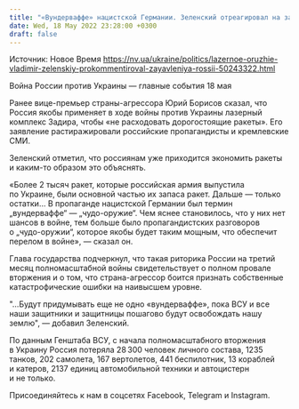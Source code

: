 ```yaml
---
title: "«Вундерваффе» нацистской Германии. Зеленский отреагировал на заявления России о применении «лазерного оружия» в Украине"
date: Wed, 18 May 2022 23:28:00 +0300
draft: false
---
```

Источник: Новое Время https://nv.ua/ukraine/politics/lazernoe-oruzhie-vladimir-zelenskiy-prokommentiroval-zayavleniya-rossii-50243322.html


Война России против Украины — главные события 18 мая

 Ранее вице-премьер страны-агрессора Юрий Борисов сказал, что Россия якобы применяет в ходе войны против Украины лазерный комплекс Задира, чтобы «не расходовать дорогостоящие ракеты». Его заявление растиражировали российские пропагандисты и кремлевские СМИ.

Зеленский отметил, что россиянам уже приходится экономить ракеты и каким-то образом это объяснять.

«Более 2 тысяч ракет, которые российская армия выпустила по Украине, были основной частью их запаса ракет. Дальше — только остатки… В пропаганде нацистской Германии был термин „вундерваффе“ — „чудо-оружие“. Чем яснее становилось, что у них нет шансов в войне, тем больше было пропагандистских разговоров о „чудо-оружии“, которое якобы будет таким мощным, что обеспечит перелом в войне», — сказал он.

Глава государства подчеркнул, что такая риторика России на третий месяц полномасштабной войны свидетельствует о полном провале вторжения и о том, что страна-агрессор боится признать собственные катастрофические ошибки на наивысшем уровне.

"…Будут придумывать еще не одно «вундерваффе», пока ВСУ и все наши защитники и защитницы пошагово будут освобождать нашу землю", — добавил Зеленский.

 По данным Генштаба ВСУ, с начала полномасштабного вторжения в Украину Россия потеряла 28 300 человек личного состава, 1235 танков, 202 самолета, 167 вертолетов, 441 беспилотник, 13 кораблей и катеров, 2137 единиц автомобильной техники и автоцистерн и не только.

Присоединяйтесь к нам в соцсетях Facebook, Telegram и Instagram.
